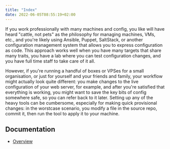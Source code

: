 ```yaml
---
title: "Index"
date: 2022-06-05T08:55:19+02:00
---
```


If you work professionally with many machines and config, you like will have heard "cattle, not pets" as the philosophy for managing machines, VMs, etc., and you're likely using Ansible, Puppet, SaltStack, or another configuration management system that allows you to express configuration as code. This approach works well when you have many targets that share many traits, you have a lab where you can test configuration changes, and you have full time staff to take care of it all.

However, if you're running a handful of boxes or VPSes for a small organisation, or just for yourself and your friends and family, your workflow might actually look quite different: you make changes to the live configuration of your web server, for example, and after you're satisfied that everything is working, you might want to save the key bits of config somewhere safe, so you can refer back to it later. Setting up any of the heavy tools can be cumbersome, especially for making quick provisional changes: in the worstcase scenario, you modify a file in the source repo, commit it, then run the tool to apply it to your machine.

## Documentation

* [Overview](documentation)